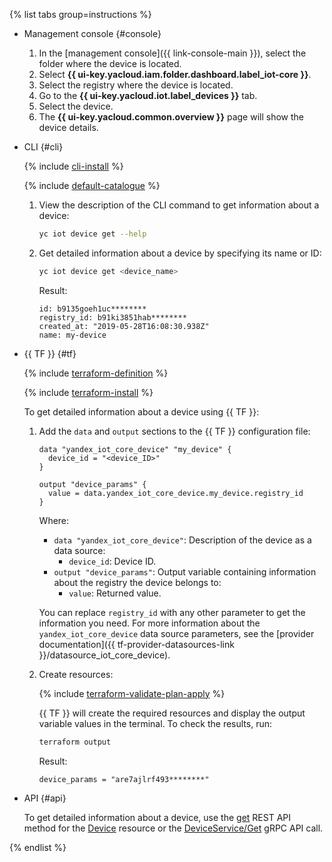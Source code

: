 {% list tabs group=instructions %}

- Management console {#console}

   1. In the [management console]({{ link-console-main }}), select the folder where the device is located.
   1. Select **{{ ui-key.yacloud.iam.folder.dashboard.label_iot-core }}**.
   1. Select the registry where the device is located.
   1. Go to the **{{ ui-key.yacloud.iot.label_devices }}** tab.
   1. Select the device.
   1. The **{{ ui-key.yacloud.common.overview }}** page will show the device details.

- CLI {#cli}

  {% include [cli-install](../cli-install.md) %}

  {% include [default-catalogue](../default-catalogue.md) %}
  1. View the description of the CLI command to get information about a device:

      ```bash
      yc iot device get --help
      ```

  1. Get detailed information about a device by specifying its name or ID:

      ```bash
      yc iot device get <device_name>
      ```

      Result:

      ```text
      id: b9135goeh1uc********
      registry_id: b91ki3851hab********
      created_at: "2019-05-28T16:08:30.938Z"
      name: my-device
      ```

- {{ TF }} {#tf}

  {% include [terraform-definition](../../_tutorials/_tutorials_includes/terraform-definition.md) %}

  {% include [terraform-install](../../_includes/terraform-install.md) %}

  To get detailed information about a device using {{ TF }}:
  1. Add the `data` and `output` sections to the {{ TF }} configuration file:

     ```hcl
     data "yandex_iot_core_device" "my_device" {
       device_id = "<device_ID>"
     }

     output "device_params" {
       value = data.yandex_iot_core_device.my_device.registry_id
     }
     ```

     Where:
     * `data "yandex_iot_core_device"`: Description of the device as a data source:
       * `device_id`: Device ID.
     * `output "device_params"`: Output variable containing information about the registry the device belongs to:
       * `value`: Returned value.

     You can replace `registry_id` with any other parameter to get the information you need. For more information about the `yandex_iot_core_device` data source parameters, see the [provider documentation]({{ tf-provider-datasources-link }}/datasource_iot_core_device).
  1. Create resources:

     {% include [terraform-validate-plan-apply](../../_tutorials/_tutorials_includes/terraform-validate-plan-apply.md) %}

     {{ TF }} will create the required resources and display the output variable values in the terminal. To check the results, run:

     ```bash
     terraform output
     ```

     Result:

     ```text
     device_params = "are7ajlrf493********"
     ```

- API {#api}

  To get detailed information about a device, use the [get](../../iot-core/api-ref/Device/get.md) REST API method for the [Device](../../iot-core/api-ref/Device/index.md) resource or the [DeviceService/Get](../../iot-core/api-ref/grpc/Device/get.md) gRPC API call.

{% endlist %}
